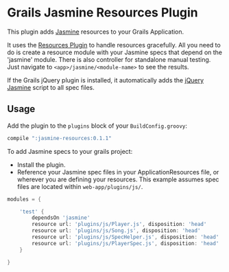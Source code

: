 # Grails Jasmine Resources Plugin

This plugin adds [Jasmine](http://pivotal.github.com/jasmine/) resources to your Grails Application.

It uses the [Resources Plugin](http://grails.org/plugin/resources) to handle resources gracefully. All you need to do is create a resource module with your Jasmine specs that depend on the 'jasmine' module. There is also controller for standalone manual testing. Just navigate to `<app>/jasmine/<module-name>` to see the results.

If the Grails jQuery plugin is installed, it automatically adds the [jQuery Jasmine](https://github.com/velesin/jasmine-jquery) script to all spec files.

## Usage
Add the plugin to the `plugins` block of your `BuildConfig.groovy`:

```groovy
compile ":jasmine-resources:0.1.1"
```

To add Jasmine specs to your grails project:

* Install the plugin.
* Reference your Jasmine spec files in your ApplicationResources file, or wherever you are defining your resources. This example assumes spec files are located within `web-app/plugins/js/`.

```groovy
modules = {

	'test' {
		dependsOn 'jasmine'
		resource url: 'plugins/js/Player.js', disposition: 'head'
		resource url: 'plugins/js/Song.js', disposition: 'head'
		resource url: 'plugins/js/SpecHelper.js', disposition: 'head'
		resource url: 'plugins/js/PlayerSpec.js', disposition: 'head'
	}

}
```
